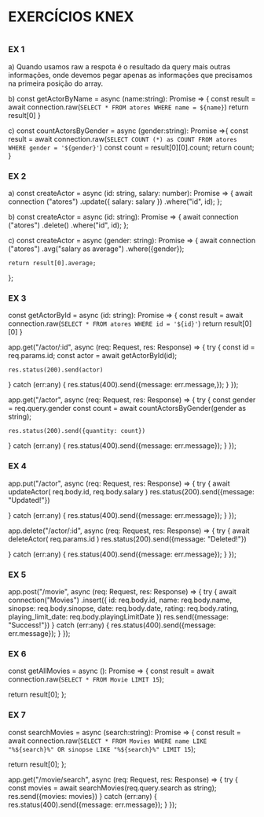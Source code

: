 # EXERCÍCIOS KNEX <h1>

### EX 1
a) Quando usamos raw a respota é o resultado da query mais outras informações, onde devemos pegar apenas as informações que precisamos na primeira posição do array.

b) 
const getActorByName = async (name:string): Promise<any> => {
  const result = await connection.raw(`
    SELECT * FROM atores WHERE name = ${name}
  `)
  return result[0]
}

c) 
const countActorsByGender = async (gender:string): Promise<any> =>{
  const result = await connection.raw(`
    SELECT COUNT (*) as COUNT FROM atores WHERE gender = '${gender}'
  `)
  const count = result[0][0].count;
  return count;
}

### EX 2
a)
const createActor = async (id: string, salary: number): Promise<void> => {
  await connection ("atores")
    .update({
      salary: salary
    })
    .where("id", id);
};

b)
const createActor = async (id: string): Promise<void> => {
  await connection ("atores")
    .delete()
    .where("id", id);
};

c)
const createActor = async (gender: string): Promise<void> => {
  await connection ("atores")
    .avg("salary as average")
    .where({gender});
    
    return result[0].average;
};

### EX 3
const getActorById = async (id: string): Promise<any> => {
  const result = await connection.raw(`
    SELECT * FROM atores WHERE id = '${id}'
  `)
	return result[0][0]
}

app.get("/actor/:id", async (req: Request, res: Response) => {
  try {
    const id = req.params.id;
    const actor = await getActorById(id);

    res.status(200).send(actor)

  } catch (err:any) {
    res.status(400).send({message: err.message,});
  }
});

app.get("/actor", async (req: Request, res: Response) => {
  try {
    const gender = req.query.gender
    const count = await countActorsByGender(gender as string);

    res.status(200).send({quantity: count})

  } catch (err:any) {
    res.status(400).send({message: err.message});
  }
});

### EX 4
app.put("/actor", async (req: Request, res: Response) => {
  try {
    await updateActor(
      req.body.id,
      req.body.salary
    )
    res.status(200).send({message: "Updated!"})

  } catch (err:any) {
    res.status(400).send({message: err.message});
  }
});

app.delete("/actor/:id", async (req: Request, res: Response) => {
  try {
    await deleteActor(
      req.params.id
    )
    res.status(200).send({message: "Deleted!"})

  } catch (err:any) {
    res.status(400).send({message: err.message});
  }
});

### EX 5
app.post("/movie", async (req: Request, res: Response) => {
  try {
    await connection("Movies")
    .insert({
      id: req.body.id,
      name: req.body.name,
      sinopse: req.body.sinopse,
      date: req.body.date,
      rating: req.body.rating,
      playing_limit_date: req.body.playingLimitDate
    })
    res.send({message: "Success!"})
  } catch (err:any) {
    res.status(400).send({message: err.message});
  }
});

### EX 6
const getAllMovies = async (): Promise<any> => {
  const result = await connection.raw(`
    SELECT * FROM Movie LIMIT 15
  `);

  return result[0];
};

### EX 7

const searchMovies = async (search:string): Promise<any> => {
  const result = await connection.raw(`
    SELECT * FROM Movies WHERE name LIKE "%${search}%" OR sinopse LIKE "%${search}%" LIMIT 15
  `);

  return result[0];
};

app.get("/movie/search", async (req: Request, res: Response) => {
  try {
    const movies = await searchMovies(req.query.search as string);
    res.send({movies: movies})
  } catch (err:any) {
    res.status(400).send({message: err.message});
  }
});
